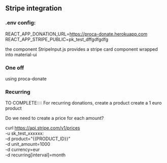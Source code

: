 ## Stripe integration
###  .env config:
REACT_APP_DONATION_URL=https://proca-donate.herokuapp.com
REACT_APP_STRIPE_PUBLIC=pk_test_dffgdfgdfg

the component StripeInput.js provides a stripe card component wrapped into material-ui

### One off


using proca-donate
 
### Recurring

TO COMPLETE::::
For recurring donations, create a product
create a 1 euro product

Do we need to create a price for each amount?

curl https://api.stripe.com/v1/prices \
  -u sk_test_xxxxxx: \
  -d product="{{PRODUCT_ID}}" \
  -d unit_amount=1000 \
  -d currency=eur \
  -d recurring[interval]=month

